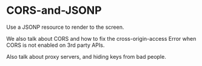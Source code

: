 # CORS-and-JSONP

Use a JSONP resource to render to the screen.

We also talk about CORS and how to fix the cross-origin-access Error when CORS is not enabled on 3rd party APIs.

Also talk about proxy servers, and hiding keys from bad people.
